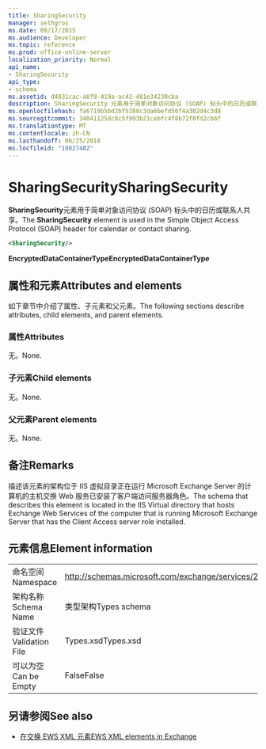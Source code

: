 ```yaml
---
title: SharingSecurity
manager: sethgros
ms.date: 09/17/2015
ms.audience: Developer
ms.topic: reference
ms.prod: office-online-server
localization_priority: Normal
api_name:
- SharingSecurity
api_type:
- schema
ms.assetid: d4831cac-a8f9-419a-ac42-481e34230cba
description: SharingSecurity 元素用于简单对象访问协议 (SOAP) 标头中的日历或联系人共享。
ms.openlocfilehash: fa6719b5bd2bf5388c3da6befd50f4a302d4c3d8
ms.sourcegitcommit: 34041125dc8c5f993b21cebfc4f8b72f0fd2cb6f
ms.translationtype: MT
ms.contentlocale: zh-CN
ms.lasthandoff: 06/25/2018
ms.locfileid: "19827482"
---
```

# <a name="sharingsecurity"></a><span data-ttu-id="5386e-103">SharingSecurity</span><span class="sxs-lookup"><span data-stu-id="5386e-103">SharingSecurity</span></span>

<span data-ttu-id="5386e-104">**SharingSecurity**元素用于简单对象访问协议 (SOAP) 标头中的日历或联系人共享。</span><span class="sxs-lookup"><span data-stu-id="5386e-104">The **SharingSecurity** element is used in the Simple Object Access Protocol (SOAP) header for calendar or contact sharing.</span></span> 
  
```xml
<SharingSecurity/>
```

 <span data-ttu-id="5386e-105">**EncryptedDataContainerType**</span><span class="sxs-lookup"><span data-stu-id="5386e-105">**EncryptedDataContainerType**</span></span>
## <a name="attributes-and-elements"></a><span data-ttu-id="5386e-106">属性和元素</span><span class="sxs-lookup"><span data-stu-id="5386e-106">Attributes and elements</span></span>

<span data-ttu-id="5386e-107">如下章节中介绍了属性、子元素和父元素。</span><span class="sxs-lookup"><span data-stu-id="5386e-107">The following sections describe attributes, child elements, and parent elements.</span></span>
  
### <a name="attributes"></a><span data-ttu-id="5386e-108">属性</span><span class="sxs-lookup"><span data-stu-id="5386e-108">Attributes</span></span>

<span data-ttu-id="5386e-109">无。</span><span class="sxs-lookup"><span data-stu-id="5386e-109">None.</span></span>
  
### <a name="child-elements"></a><span data-ttu-id="5386e-110">子元素</span><span class="sxs-lookup"><span data-stu-id="5386e-110">Child elements</span></span>

<span data-ttu-id="5386e-111">无。</span><span class="sxs-lookup"><span data-stu-id="5386e-111">None.</span></span>
  
### <a name="parent-elements"></a><span data-ttu-id="5386e-112">父元素</span><span class="sxs-lookup"><span data-stu-id="5386e-112">Parent elements</span></span>

<span data-ttu-id="5386e-113">无。</span><span class="sxs-lookup"><span data-stu-id="5386e-113">None.</span></span>
  
## <a name="remarks"></a><span data-ttu-id="5386e-114">备注</span><span class="sxs-lookup"><span data-stu-id="5386e-114">Remarks</span></span>

<span data-ttu-id="5386e-115">描述该元素的架构位于 IIS 虚拟目录正在运行 Microsoft Exchange Server 的计算机的主机交换 Web 服务已安装了客户端访问服务器角色。</span><span class="sxs-lookup"><span data-stu-id="5386e-115">The schema that describes this element is located in the IIS Virtual directory that hosts Exchange Web Services of the computer that is running Microsoft Exchange Server that has the Client Access server role installed.</span></span>
  
## <a name="element-information"></a><span data-ttu-id="5386e-116">元素信息</span><span class="sxs-lookup"><span data-stu-id="5386e-116">Element information</span></span>

|||
|:-----|:-----|
|<span data-ttu-id="5386e-117">命名空间</span><span class="sxs-lookup"><span data-stu-id="5386e-117">Namespace</span></span>  <br/> |http://schemas.microsoft.com/exchange/services/2006/types  <br/> |
|<span data-ttu-id="5386e-118">架构名称</span><span class="sxs-lookup"><span data-stu-id="5386e-118">Schema Name</span></span>  <br/> |<span data-ttu-id="5386e-119">类型架构</span><span class="sxs-lookup"><span data-stu-id="5386e-119">Types schema</span></span>  <br/> |
|<span data-ttu-id="5386e-120">验证文件</span><span class="sxs-lookup"><span data-stu-id="5386e-120">Validation File</span></span>  <br/> |<span data-ttu-id="5386e-121">Types.xsd</span><span class="sxs-lookup"><span data-stu-id="5386e-121">Types.xsd</span></span>  <br/> |
|<span data-ttu-id="5386e-122">可以为空</span><span class="sxs-lookup"><span data-stu-id="5386e-122">Can be Empty</span></span>  <br/> |<span data-ttu-id="5386e-123">False</span><span class="sxs-lookup"><span data-stu-id="5386e-123">False</span></span>  <br/> |
   
## <a name="see-also"></a><span data-ttu-id="5386e-124">另请参阅</span><span class="sxs-lookup"><span data-stu-id="5386e-124">See also</span></span>



- [<span data-ttu-id="5386e-125">在交换 EWS XML 元素</span><span class="sxs-lookup"><span data-stu-id="5386e-125">EWS XML elements in Exchange</span></span>](ews-xml-elements-in-exchange.md)

